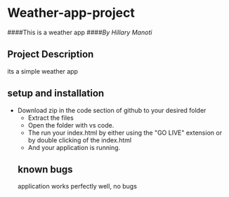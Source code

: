 # Weather-app-project
####This is a weather app
####*By Hillary Manoti*
## Project Description
its a simple weather app
## setup and installation
- Download zip in the code section of github to your desired folder
    - Extract the files
    - Open the folder with vs code.
    - The run your index.html by either using the "GO LIVE" extension or by double clicking of the index.html
    - And your application is running.
    ## known bugs 
    application works perfectly well, no bugs